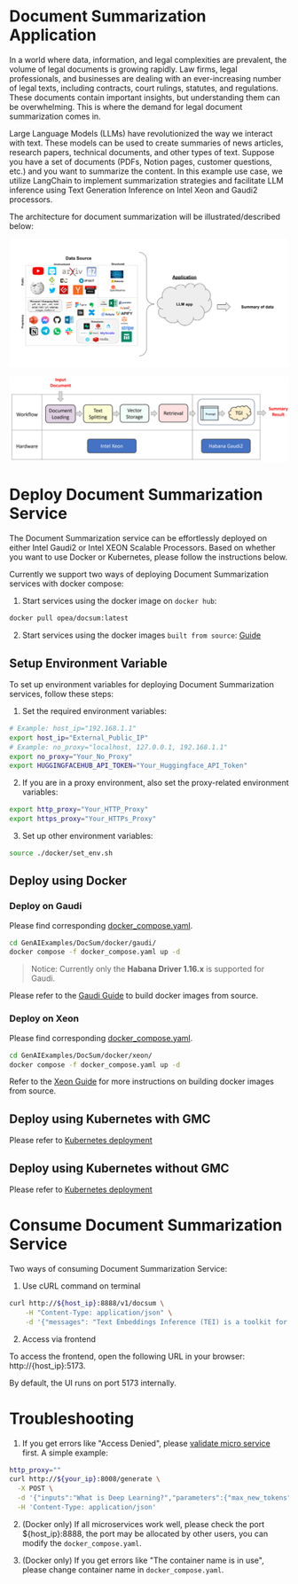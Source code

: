 # Document Summarization Application

In a world where data, information, and legal complexities are prevalent, the volume of legal documents is growing rapidly. Law firms, legal professionals, and businesses are dealing with an ever-increasing number of legal texts, including contracts, court rulings, statutes, and regulations. These documents contain important insights, but understanding them can be overwhelming. This is where the demand for legal document summarization comes in.

Large Language Models (LLMs) have revolutionized the way we interact with text. These models can be used to create summaries of news articles, research papers, technical documents, and other types of text. Suppose you have a set of documents (PDFs, Notion pages, customer questions, etc.) and you want to summarize the content. In this example use case, we utilize LangChain to implement summarization strategies and facilitate LLM inference using Text Generation Inference on Intel Xeon and Gaudi2 processors.

The architecture for document summarization will be illustrated/described below:

![Architecture](./assets/img/docsum_architecture.png)

![Workflow](./assets/img/docsum_workflow.png)

# Deploy Document Summarization Service

The Document Summarization service can be effortlessly deployed on either Intel Gaudi2 or Intel XEON Scalable Processors.
Based on whether you want to use Docker or Kubernetes, please follow the instructions below.

Currently we support two ways of deploying Document Summarization services with docker compose:

1. Start services using the docker image on `docker hub`:

```bash
docker pull opea/docsum:latest
```

2. Start services using the docker images `built from source`: [Guide](./docker)

## Setup Environment Variable

To set up environment variables for deploying Document Summarization services, follow these steps:

1. Set the required environment variables:

```bash
# Example: host_ip="192.168.1.1"
export host_ip="External_Public_IP"
# Example: no_proxy="localhost, 127.0.0.1, 192.168.1.1"
export no_proxy="Your_No_Proxy"
export HUGGINGFACEHUB_API_TOKEN="Your_Huggingface_API_Token"
```

2. If you are in a proxy environment, also set the proxy-related environment variables:

```bash
export http_proxy="Your_HTTP_Proxy"
export https_proxy="Your_HTTPs_Proxy"
```

3. Set up other environment variables:

```bash
source ./docker/set_env.sh
```

## Deploy using Docker

### Deploy on Gaudi

Please find corresponding [docker_compose.yaml](./docker/gaudi/docker_compose.yaml).

```bash
cd GenAIExamples/DocSum/docker/gaudi/
docker compose -f docker_compose.yaml up -d
```

> Notice: Currently only the <b>Habana Driver 1.16.x</b> is supported for Gaudi.

Please refer to the [Gaudi Guide](./docker/gaudi/README.md) to build docker images from source.

### Deploy on Xeon

Please find corresponding [docker_compose.yaml](./docker/xeon/docker_compose.yaml).

```bash
cd GenAIExamples/DocSum/docker/xeon/
docker compose -f docker_compose.yaml up -d
```

Refer to the [Xeon Guide](./docker/xeon/README.md) for more instructions on building docker images from source.

## Deploy using Kubernetes with GMC

Please refer to [Kubernetes deployment](./kubernetes/README.md)

## Deploy using Kubernetes without GMC

Please refer to [Kubernetes deployment](./kubernetes/manifests/README.md)

# Consume Document Summarization Service

Two ways of consuming Document Summarization Service:

1. Use cURL command on terminal

```bash
curl http://${host_ip}:8888/v1/docsum \
    -H "Content-Type: application/json" \
    -d '{"messages": "Text Embeddings Inference (TEI) is a toolkit for deploying and serving open source text embeddings and sequence classification models. TEI enables high-performance extraction for the most popular models, including FlagEmbedding, Ember, GTE and E5."}'
```

2. Access via frontend

To access the frontend, open the following URL in your browser: http://{host_ip}:5173.

By default, the UI runs on port 5173 internally.

# Troubleshooting

1. If you get errors like "Access Denied", please [validate micro service](https://github.com/opea-project/GenAIExamples/tree/main/DocSum/docker/xeon#validate-microservices) first. A simple example:

```bash
http_proxy=""
curl http://${your_ip}:8008/generate \
  -X POST \
  -d '{"inputs":"What is Deep Learning?","parameters":{"max_new_tokens":17, "do_sample": true}}' \
  -H 'Content-Type: application/json'
```

2. (Docker only) If all microservices work well, please check the port ${host_ip}:8888, the port may be allocated by other users, you can modify the `docker_compose.yaml`.

3. (Docker only) If you get errors like "The container name is in use", please change container name in `docker_compose.yaml`.
